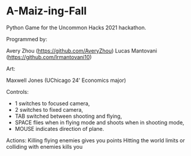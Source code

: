 # A-Maiz-ing-Fall
Python Game for the Uncommon Hacks 2021 hackathon.

Programmed by:

Avery Zhou (https://github.com/AveryZhou)
Lucas Mantovani (https://github.com/lrmantovani10)

Art:

Maxwell Jones (UChicago 24' Economics major)

Controls:
* 1 switches to focused camera,
* 2 switches to fixed camera,
* TAB switched between shooting and flying,
* SPACE flies when in flying mode and shoots when in shooting mode,
* MOUSE indicates direction of plane.

Actions:
Killing flying enemies gives you points
Hitting the world limits or colliding with enemies kills you
